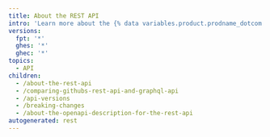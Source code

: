 ```yaml
---
title: About the REST API
intro: 'Learn more about the {% data variables.product.prodname_dotcom %} REST API and what you can do with it.'
versions:
  fpt: '*'
  ghes: '*'
  ghec: '*'
topics:
  - API
children:
  - /about-the-rest-api
  - /comparing-githubs-rest-api-and-graphql-api
  - /api-versions
  - /breaking-changes
  - /about-the-openapi-description-for-the-rest-api
autogenerated: rest
---
```


<!-- Content after this section is automatically generated -->
